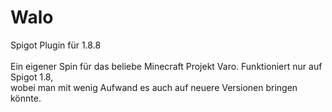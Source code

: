# Walo

Spigot Plugin für 1.8.8\
\
Ein eigener Spin für das beliebe Minecraft Projekt Varo. Funktioniert nur auf Spigot 1.8,\
wobei man mit wenig Aufwand es auch auf neuere Versionen bringen könnte.